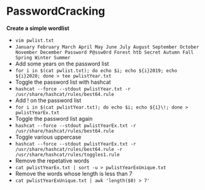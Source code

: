 # PasswordCracking

**Create a simple wordlist**
- `vim pwlist.txt`
- `January
February
March
April
May
June
July
August
September
October
November
December
Password
P@ssw0rd
Forest
htb
Secret
Autumn
Fall
Spring
Winter
Summer`
- Add some years on the password list
- `for i in $(cat pwlist.txt); do echo $i; echo ${i}2019; echo ${i}2020; done > tee pwlistYear.txt`
- Toggle the password list with hashcat
- `hashcat --force --stdout pwlistYear.txt -r /usr/share/hashcat/rules/best64.rule`
- Add ! on the password list
- `for i in $(cat pwlistYear.txt); do echo $i; echo ${i}\!; done > pwlistYearEx.txt`
- Toggle the password list again
- `hashcat --force --stdout pwlistYearEx.txt -r /usr/share/hashcat/rules/best64.rule`
- Toggle various uppercase
- `hashcat --force --stdout pwlistYearEx.txt -r /usr/share/hashcat/rules/best64.rule -r /usr/share/hashcat/rules/toggles1.rule`
- Remove the repetative words
- `cat pwlistYearEx.txt | sort -u > pwlistYearExUnique.txt`
- Remove the words whose length is less than 7
- `cat pwlistYearExUnique.txt | awk 'length($0) > 7'`
